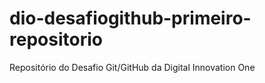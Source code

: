# dio-desafiogithub-primeiro-repositorio
Repositório do Desafio Git/GitHub da Digital Innovation One
